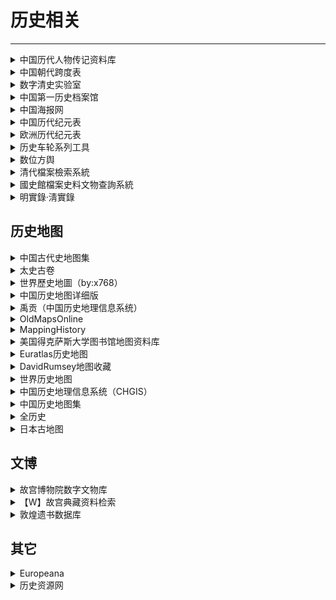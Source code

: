 # 历史相关

---

<div class="grid">
    <div><details><summary>中国历代人物传记资料库</summary><p>复旦和哈佛合作的历史人物传记数据库。<br/><a href="https://projects.iq.harvard.edu/chinesecbdb" target="_blank" role="button" class="outline">访问网站</a></p></details></div>
    <div><details><summary>中国朝代跨度表</summary><p>网友整理的中国朝代跨度表，是一个Excel文件，需要下载查看。<br/><a href="https://wwpan.lanzoul.com/iyUrT01inj6d" target="_blank" role="button" class="outline">蓝奏云链接</a></p></details></div>
    <div><details><summary>数字清史实验室</summary><p>由教育部人文社科研究基地清史研究所主持，成立于2018年1月14日。实验室致力于清史数据的开发与共享，致力于打造集时空于一体的数据平台。<br/>目前可用的数据库包括：清史专题数据库；中国历史官员量化数据库——清代，缙绅录；清代以来经济史数据<br/><a href="http://39.96.59.69/" target="_blank" role="button" class="outline">访问网站</a></p></details></div>
</div>
<div class="grid">
    <div><details><summary>中国第一历史档案馆</summary><p>有很多可以查的数据，比如可以全文检索《清会典》、《清实录》等书，以及可以查询清朝档案。<br/><a href="http://www.lsdag.com/" target="_blank" role="button" class="outline">访问网站</a></p></details></div>
    <div><details><summary>中国海报网</summary><p>一个收录了超过3050张中国宣传海报的网站，其中包含有关其历史、背景和设计的信息。<br/><a href="https://www.chineseposters.net/" target="_blank" role="button" class="outline">访问网站</a></p></details></div>
    <div><details><summary>中国历代纪元表</summary><p>网友整理的一个中国历代纪元表，很详细。<br/><a href="https://wwpan.lanzoul.com/iutJJ03plxqj" target="_blank" role="button" class="outline">访问网站</a></p></details></div>
</div>
<div class="grid">
    <div><details><summary>欧洲历代纪元表</summary><p>网友整理的一个欧洲历代纪元表，很详细。<br/><a href="https://wwpan.lanzoul.com/ijH9E03plxpi" target="_blank" role="button" class="outline">访问网站</a></p></details></div>
    <div> <details><summary>历史车轮系列工具</summary><p>提供中西历转换器、时光日历、历史长河图、历史卷轴动画、人物生平时间轴、简易历史地图等工具。<br/><a href="https://www.lishichelun.com/wheel" target="_blank" role="button" class="outline">访问网站</a></p></details></div>
    <div><details><summary>数位方舆</summary><p>一个可以找到一些中国历史相关的图片的网站<br/><a href="https://digitalatlas.ascdc.sinica.edu.tw/index.jsp" target="_blank" role="button" class="outline">访问网站</a></p></details></div>
</div>
<div class="grid">
    <div><details><summary>清代檔案檢索系統</summary><p>中华民国国立故宫博物院提供的清代档案检索系统，可以在线检索清代档案<br/><a href="https://qingarchives.npm.edu.tw/" target="_blank" role="button" class="outline">访问网站</a></p></details></div>
    <div><details><summary>國史館檔案史料文物查詢系統</summary><p>中华民国国史馆开发的档案史料文物查询系统，提供了部分民国档案查询调阅<br/><a href="https://ahonline.drnh.gov.tw/index.php" target="_blank" role="button" class="outline">访问网站</a></p></details></div>
    <div><details><summary>明實錄·淸實錄</summary><p>韩国人出品的可以全文检索明实录和清实录的网站，需要用繁体检索<br/><a href="https://sillok.history.go.kr/mc/searchResultList.do" target="_blank" role="button" class="outline">访问网站</a></p></details></div>
</div>

## 历史地图

<div class="grid">
    <div><details><summary>中国古代史地图集</summary><p>由郭刚教授整理的中国古代地图，内容比较少。<br/><a href="https://home.olemiss.edu/~gg/hstrymap/lishidit.htm" target="_blank" role="button" class="outline">访问网站</a></p></details></div>
    <div><details><summary>太史古卷</summary><p>在线的中国历史地图（用现代地图渲染的），支持每年的郡县标记和查询。拖动滑块和直接输入数字就可以看到相应年份的郡县地图。而且还支持了年号和在位时间的搜索和索引。<br/><a href="https://hisgeomap.com/" target="_blank" role="button" class="outline">访问网站</a></p></details></div>
    <div><details><summary>世界歷史地圖（by:x768）</summary><p>有中文、英文、日文三种语言；时间从公元前4000年开始，最新更新到了2014年；除了表明一个时期的全球势力分布，还表明了该势力的统治者。原作者提供的是离线版本，本站自行维护了一个在线版本，但功能残缺，请自行选择。<br/><a href="http://x768.com/w/twha.zh-hant" target="_blank" role="button" class="outline">离线版本</a><br/><a href="https://mmo.rth.app/" target="_blank" role="button" class="outline">在线版本</a></p></details></div>
</div>
<div class="grid">
    <div><details><summary>中国历史地图详细版</summary><p>涵盖了中国重大历史事件导致的地图疆域的变化，文件较大，以百度网盘的形式提供，下载后离线使用。<br/><a href="https://pan.baidu.com/s/1mgKFhB6" target="_blank" role="button" class="outline">网盘链接</a></p></details></div>
    <div><details><summary>禹贡（中国历史地理信息系统）</summary><p>复旦大学和哈佛合作开发的一个历史地图系统，实测在线版好像有一些问题，建议下载使用。<br/><a href="http://yugong.fudan.edu.cn/views/chgis_index.php" target="_blank" role="button" class="outline">访问网站</a></p></details></div>
    <div><details><summary>OldMapsOnline</summary><p>在线旧地图查询，有一个似乎很高级的查找系统。（英文）<br/><a href="https://www.oldmapsonline.org/" target="_blank" role="button" class="outline">访问网站</a></p></details></div>
</div>
<div class="grid">
    <div><details><summary>MappingHistory</summary><p>按各大洲分类，可以选择不同的历史时期时间段进入子页面，子页面还能播放动画展示地图变化情况的历史地图网站。（英文，没有亚洲部分）<br/><a href="https://mappinghistory.uoregon.edu/english/index.html" target="_blank" role="button" class="outline">访问网站</a></p></details></div>
    <div><details><summary>美国得克萨斯大学图书馆地图资料库</summary><p>分类收集了世界各国各时期的地图，20世纪以后的地图绝大多数都由中央情报局提供。<br/><a href="https://maps.lib.utexas.edu/maps/" target="_blank" role="button" class="outline">访问网站</a></p></details></div>
    <div><details><summary>Euratlas历史地图</summary><p>主要收集了欧洲、中东、古罗马和世界地图。（英文）<br/><a href="https://www.euratlas.net/history/index.html" target="_blank" role="button" class="outline">访问网站</a></p></details></div>
</div>
<div class="grid">
    <div><details><summary>DavidRumsey地图收藏</summary><p>一个地图收集网站，看起来挺高端的。（英文）<br/><a href="https://www.davidrumsey.com/" target="_blank" role="button" class="outline">访问网站</a></p></details></div>
    <div><details><summary>世界历史地图</summary><p>外国网友们自行绘制的世界历史地图。（英文）<br/><a href="https://www.worldhistorymaps.info/" target="_blank" role="button" class="outline">访问网站</a></p></details></div>
    <div><details><summary>中国历史地理信息系统（CHGIS）</summary><p>一个免费的中国朝代地名和历史行政单位数据库。（需要下载使用，但提供了在线查询入口）<br/><a href="http://chgis.fas.harvard.edu/" target="_blank" role="button" class="outline">访问网站</a><br/><a href="https://sites.fas.harvard.edu/~chgis/search/" target="_blank" role="button" class="outline">在线查询入口</a></p></details></div>
</div>
<div class="grid">
    <div><details><summary>中国历史地图集</summary><p>谭其骧先生主编的《中国历史地图集》的扫描版本（是一个压缩包，下载解压后使用），如果此链接失效，这套图书也可以在Zlibrary上找到。<br/><a href="https://drive.b-hu.org/Index/%E4%B8%AD%E5%9B%BD%E5%8E%86%E5%8F%B2%E5%9C%B0%E5%9B%BE%E9%9B%86.rar" target="_blank" role="button" class="outline">点击下载</a></p></details></div>
    <div><details><summary>全历史</summary><p>一个可以很方便的查询时空地图和人物关系图谱的网站，也有app<br/><a href="https://www.allhistory.com/" target="_blank" role="button" class="outline">访问网站</a></p></details></div>
    <div><details><summary>日本古地图</summary><p>日本地理空间信息局收集和保存旧地图等，作为历史、文化和学术研究的资料。<br/><a href="https://kochizu.gsi.go.jp/" target="_blank" role="button" class="outline">访问网站</a></p></details></div>
</div>

## 文博

<div class="grid">
    <div><details><summary>故宫博物院数字文物库</summary><p>故宫博物院出品的文物数据库，可以检索到文物的基本信息和图片，收录了8万多件文物<br/><a href="https://digicol.dpm.org.cn/" target="_blank" role="button" class="outline">访问网站</a></p></details></div>
    <div><details><summary>【W】故宫典藏资料检索</summary><p>台湾国立故宫博物院出品的文物检索系统，可以查询文物的基本信息和高清图片，收录了10万多件文物<br/><a href="https://digitalarchive.npm.gov.tw/" target="_blank" role="button" class="outline">访问网站</a></p></details></div>
    <div><details><summary>敦煌遗书数据库</summary><p>由敦煌研究所开发的数据库系统，可以查询到敦煌文书的高清图片和对应的文字内容<br/><a href="https://dhyssjk.dha.ac.cn/dbc_ys/" target="_blank" role="button" class="outline">访问网站</a></p></details></div>
</div>

## 其它

<div class="grid">
    <div><details><summary>Europeana</summary><p>一个免费数字图书馆，整合了欧洲各图书馆、博物馆至少四百万笔的数字资源，影像、地图、照片、电子书、报纸、影片，3D等均有。网页以英文为主（有欧洲各语种可选择）<br/><a href="https://www.europeana.eu/en" target="_blank" role="button" class="outline">访问网站</a></p></details></div>
    <div><details><summary>历史资源网</summary><p>香港中文大学教育学院的历史网站，有一些历史资料<br/><a href="https://www.fed.cuhk.edu.hk/history/" target="_blank" role="button" class="outline">访问网站</a></p></details></div>
    <div> </div>
</div>